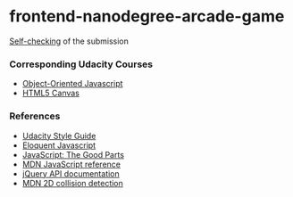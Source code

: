 frontend-nanodegree-arcade-game
===============================

[Self-checking](https://www.udacity.com/course/viewer#!/c-ud015/l-3072058665/m-3072588797) of the submission


### Corresponding Udacity Courses

* [Object-Oriented Javascript](https://www.udacity.com/course/ud015)
* [HTML5 Canvas](https://www.udacity.com/course/ud292)

### References

* [Udacity Style Guide](http://udacity.github.io/frontend-nanodegree-styleguide/javascript.html)
* [Eloquent Javascript](http://eloquentjavascript.net/) 
* [JavaScript: The Good Parts](http://shop.oreilly.com/product/9780596517748.do)
* [MDN JavaScript reference](https://developer.mozilla.org/en-US/docs/Web/JavaScript/Reference)
* [jQuery API documentation](http://api.jquery.com/)
* [MDN 2D collision detection](https://developer.mozilla.org/en-US/docs/Games/Techniques/2D_collision_detection)

